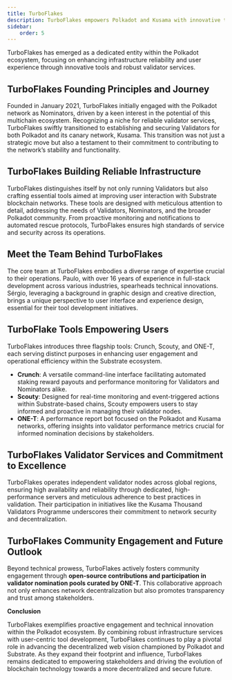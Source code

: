 ```yaml
---
title: TurboFlakes
description: TurboFlakes empowers Polkadot and Kusama with innovative tools &amp; secure validator services for decentralized blockchain networks.
sidebar:
    order: 5
---
```


TurboFlakes has emerged as a dedicated entity within the Polkadot ecosystem, focusing on enhancing infrastructure reliability and user experience through innovative tools and robust validator services.

**TurboFlakes Founding Principles and Journey**
-----------------------------------------------

Founded in January 2021, TurboFlakes initially engaged with the Polkadot network as Nominators, driven by a keen interest in the potential of this multichain ecosystem. Recognizing a niche for reliable validator services, TurboFlakes swiftly transitioned to establishing and securing Validators for both Polkadot and its canary network, Kusama. This transition was not just a strategic move but also a testament to their commitment to contributing to the network’s stability and functionality.

**TurboFlakes Building Reliable Infrastructure**
------------------------------------------------

TurboFlakes distinguishes itself by not only running Validators but also crafting essential tools aimed at improving user interaction with Substrate blockchain networks. These tools are designed with meticulous attention to detail, addressing the needs of Validators, Nominators, and the broader Polkadot community. From proactive monitoring and notifications to automated rescue protocols, TurboFlakes ensures high standards of service and security across its operations.

**Meet the Team Behind TurboFlakes**
------------------------------------

The core team at TurboFlakes embodies a diverse range of expertise crucial to their operations. Paulo, with over 16 years of experience in full-stack development across various industries, spearheads technical innovations. Sérgio, leveraging a background in graphic design and creative direction, brings a unique perspective to user interface and experience design, essential for their tool development initiatives.

**TurboFlake Tools Empowering Users**
-------------------------------------

TurboFlakes introduces three flagship tools: Crunch, Scouty, and ONE-T, each serving distinct purposes in enhancing user engagement and operational efficiency within the Substrate ecosystem.

- **Crunch**: A versatile command-line interface facilitating automated staking reward payouts and performance monitoring for Validators and Nominators alike.
- **Scouty**: Designed for real-time monitoring and event-triggered actions within Substrate-based chains, Scouty empowers users to stay informed and proactive in managing their validator nodes.
- **ONE-T**: A performance report bot focused on the Polkadot and Kusama networks, offering insights into validator performance metrics crucial for informed nomination decisions by stakeholders.

**TurboFlakes Validator Services and Commitment to Excellence**
---------------------------------------------------------------

TurboFlakes operates independent validator nodes across global regions, ensuring high availability and reliability through dedicated, high-performance servers and meticulous adherence to best practices in validation. Their participation in initiatives like the Kusama Thousand Validators Programme underscores their commitment to network security and decentralization.

**TurboFlakes Community Engagement and Future Outlook**
-------------------------------------------------------

Beyond technical prowess, TurboFlakes actively fosters community engagement through **open-source contributions and participation in validator nomination pools curated by ONE-T**. This collaborative approach not only enhances network decentralization but also promotes transparency and trust among stakeholders.

**Conclusion**

TurboFlakes exemplifies proactive engagement and technical innovation within the Polkadot ecosystem. By combining robust infrastructure services with user-centric tool development, TurboFlakes continues to play a pivotal role in advancing the decentralized web vision championed by Polkadot and Substrate. As they expand their footprint and influence, TurboFlakes remains dedicated to empowering stakeholders and driving the evolution of blockchain technology towards a more decentralized and secure future.
